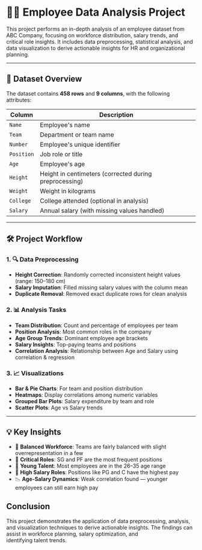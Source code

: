 # 🧑‍💼 Employee Data Analysis Project

This project performs an in-depth analysis of an employee dataset from ABC Company, focusing on workforce distribution, salary trends, and critical role insights. It includes data preprocessing, statistical analysis, and data visualization to derive actionable insights for HR and organizational planning.

---

## 📂 Dataset Overview

The dataset contains **458 rows** and **9 columns**, with the following attributes:

| Column   | Description |
|----------|-------------|
| `Name`   | Employee's name |
| `Team`   | Department or team name |
| `Number` | Employee's unique identifier |
| `Position` | Job role or title |
| `Age`    | Employee's age |
| `Height` | Height in centimeters (corrected during preprocessing) |
| `Weight` | Weight in kilograms |
| `College` | College attended (optional in analysis) |
| `Salary` | Annual salary (with missing values handled) |

---

## 🛠️ Project Workflow

### 1. 🔍 Data Preprocessing
- **Height Correction**: Randomly corrected inconsistent height values (range: 150–180 cm)
- **Salary Imputation**: Filled missing salary values with the column mean
- **Duplicate Removal**: Removed exact duplicate rows for clean analysis

### 2. 📊 Analysis Tasks
- **Team Distribution**: Count and percentage of employees per team
- **Position Analysis**: Most common roles in the company
- **Age Group Trends**: Dominant employee age brackets
- **Salary Insights**: Top-paying teams and positions
- **Correlation Analysis**: Relationship between Age and Salary using correlation & regression

### 3. 📈 Visualizations
- **Bar & Pie Charts**: For team and position distribution
- **Heatmaps**: Display correlations among numeric variables
- **Grouped Bar Plots**: Salary expenditure by team and role
- **Scatter Plots**: Age vs Salary trends

---

## 💡 Key Insights

- 🔄 **Balanced Workforce**: Teams are fairly balanced with slight overrepresentation in a few
- 🧠 **Critical Roles**: SG and PF are the most frequent positions
- 🧒 **Young Talent**: Most employees are in the 26–35 age range
- 💸 **High Salary Roles**: Positions like PG and C have the highest pay
- 📉 **Age-Salary Dynamics**: Weak correlation found — younger employees can still earn high pay

## Conclusion
This project demonstrates the application of data preprocessing, analysis, and visualization techniques to derive actionable insights. The findings can assist in workforce planning, salary optimization, and identifying talent trends.
